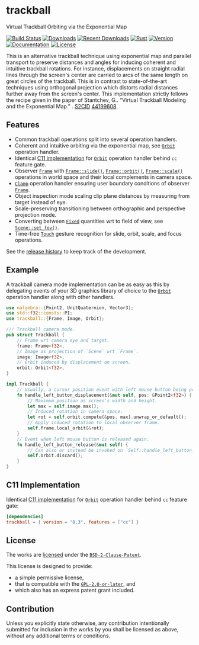# trackball

Virtual Trackball Orbiting via the Exponential Map

[![Build Status][]](https://travis-ci.org/qu1x/trackball)
[![Downloads][]](https://crates.io/crates/trackball)
[![Recent Downloads][]](https://crates.io/crates/trackball)
[![Rust][]](https://www.rust-lang.org)
[![Version][]](https://crates.io/crates/trackball)
[![Documentation][]](https://doc.qu1x.dev/trackball)
[![License][]](https://spdx.org/licenses/BSD-2-Clause-Patent.html)

[Build Status]: https://travis-ci.org/qu1x/trackball.svg
[Downloads]: https://img.shields.io/crates/d/trackball.svg
[Recent Downloads]: https://img.shields.io/crates/dr/trackball.svg
[Rust]: https://img.shields.io/badge/rust-stable-brightgreen.svg
[Version]: https://img.shields.io/crates/v/trackball.svg
[Documentation]: https://docs.rs/trackball/badge.svg
[License]: https://img.shields.io/crates/l/trackball.svg

This is an alternative trackball technique using exponential map and parallel transport to
preserve distances and angles for inducing coherent and intuitive trackball rotations. For
instance, displacements on straight radial lines through the screen's center are carried to arcs
of the same length on great circles of the trackball. This is in contrast to state-of-the-art
techniques using orthogonal projection which distorts radial distances further away from the
screen's center. This implementation strictly follows the recipe given in the paper of
Stantchev, G.. “Virtual Trackball Modeling and the Exponential Map.” . [S2CID] [44199608].

[S2CID]: https://en.wikipedia.org/wiki/S2CID_(identifier)
[44199608]: https://api.semanticscholar.org/CorpusID:44199608

## Features

  * Common trackball operations split into several operation handlers.
  * Coherent and intuitive orbiting via the exponential map, see [`Orbit`] operation handler.
  * Identical [C11 implementation](c11) for [`Orbit`] operation handler behind `cc` feature gate.
  * Observer [`Frame`] with [`Frame::slide()`], [`Frame::orbit()`], [`Frame::scale()`]
    operations in world space and their local complements in camera space.
  * [`Clamp`] operation handler ensuring user boundary conditions of observer [`Frame`].
  * Object inspection mode scaling clip plane distances by measuring from target instead of eye.
  * Scale-preserving transitioning between orthographic and perspective projection mode.
  * Converting between [`Fixed`] quantities wrt to field of view, see [`Scene::set_fov()`].
  * Time-free [`Touch`] gesture recognition for slide, orbit, scale, and focus operations.

[`Frame::slide()`]: https://doc.qu1x.dev/trackball/trackball/struct.Frame.html#method.slide
[`Frame::orbit()`]: https://doc.qu1x.dev/trackball/trackball/struct.Frame.html#method.orbit
[`Frame::scale()`]: https://doc.qu1x.dev/trackball/trackball/struct.Frame.html#method.scale

[`Frame`]: https://doc.qu1x.dev/trackball/trackball/struct.Frame.html
[`Clamp`]: https://doc.qu1x.dev/trackball/trackball/struct.Clamp.html
[`Scene`]: https://doc.qu1x.dev/trackball/trackball/struct.Scene.html
[`Touch`]: https://doc.qu1x.dev/trackball/trackball/struct.Touch.html

[`Fixed`]: https://doc.qu1x.dev/trackball/trackball/enum.Fixed.html
[`Scene::set_fov()`]: https://doc.qu1x.dev/trackball/trackball/struct.Scene.html#method.set_fov

See the [release history](RELEASES.md) to keep track of the development.

## Example

A trackball camera mode implementation can be as easy as this by delegating events of your 3D
graphics library of choice to the [`Orbit`] operation handler along with other handlers.

```rust
use nalgebra::{Point2, UnitQuaternion, Vector3};
use std::f32::consts::PI;
use trackball::{Frame, Image, Orbit};

/// Trackball camera mode.
pub struct Trackball {
	// Frame wrt camera eye and target.
	frame: Frame<f32>,
	// Image as projection of `Scene` wrt `Frame`.
	image: Image<f32>,
	// Orbit induced by displacement on screen.
	orbit: Orbit<f32>,
}

impl Trackball {
	// Usually, a cursor position event with left mouse button being pressed.
	fn handle_left_button_displacement(&mut self, pos: &Point2<f32>) {
		// Maximum position as screen's width and height.
		let max = self.image.max();
		// Induced rotation in camera space.
		let rot = self.orbit.compute(&pos, max).unwrap_or_default();
		// Apply induced rotation to local observer frame.
		self.frame.local_orbit(&rot);
	}
	// Event when left mouse button is released again.
	fn handle_left_button_release(&mut self) {
		// Can also or instead be invoked on `Self::handle_left_button_press()`.
		self.orbit.discard();
	}
}
```

## C11 Implementation

Identical [C11 implementation](c11) for [`Orbit`] operation handler behind `cc` feature gate:

```toml
[dependencies]
trackball = { version = "0.3", features = ["cc"] }
```

[`Orbit`]: https://doc.qu1x.dev/trackball/trackball/struct.Orbit.html

## License

The works are [licensed](LICENSES/BSD-2-Clause-Patent.md) under the [`BSD-2-Clause-Patent`].

This license is designed to provide:

  * a simple permissive license,
  * that is compatible with the [`GPL-2.0-or-later`], and
  * which also has an express patent grant included.

[`BSD-2-Clause-Patent`]: https://spdx.org/licenses/BSD-2-Clause-Patent.html
[`GPL-2.0-or-later`]: https://spdx.org/licenses/GPL-2.0-or-later.html

## Contribution

Unless you explicitly state otherwise, any contribution intentionally submitted for inclusion
in the works by you shall be licensed as above, without any additional terms or conditions.
